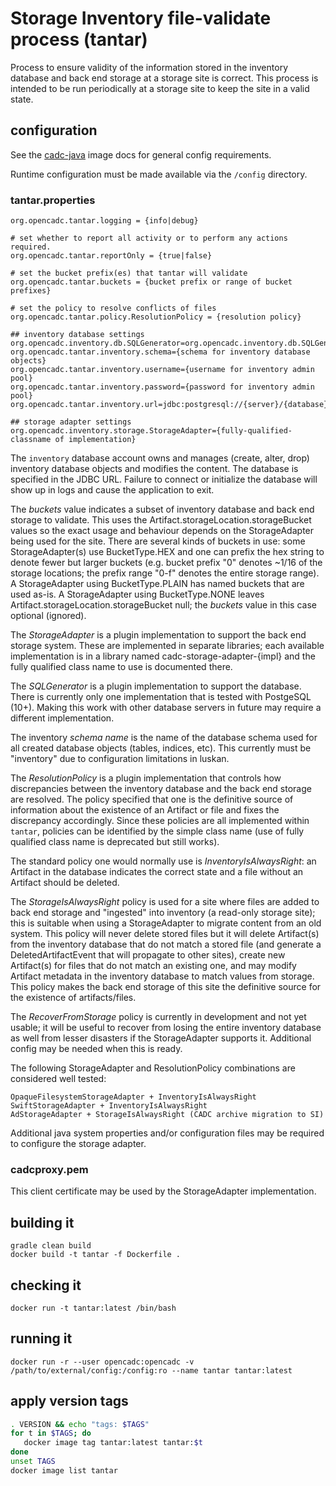 # Storage Inventory file-validate process (tantar)

Process to ensure validity of the information stored in the inventory database and back end storage at a storage site is
correct. This process is intended to be run periodically at a storage site to keep the site in a valid state.

## configuration
See the [cadc-java](https://github.com/opencadc/docker-base/tree/master/cadc-java) image docs for general config requirements.

Runtime configuration must be made available via the `/config` directory.
<!--  -->
### tantar.properties
```
org.opencadc.tantar.logging = {info|debug}

# set whether to report all activity or to perform any actions required.
org.opencadc.tantar.reportOnly = {true|false}

# set the bucket prefix(es) that tantar will validate
org.opencadc.tantar.buckets = {bucket prefix or range of bucket prefixes}

# set the policy to resolve conflicts of files
org.opencadc.tantar.policy.ResolutionPolicy = {resolution policy}

## inventory database settings
org.opencadc.inventory.db.SQLGenerator=org.opencadc.inventory.db.SQLGenerator
org.opencadc.tantar.inventory.schema={schema for inventory database objects}
org.opencadc.tantar.inventory.username={username for inventory admin pool}
org.opencadc.tantar.inventory.password={password for inventory admin pool}
org.opencadc.tantar.inventory.url=jdbc:postgresql://{server}/{database}

## storage adapter settings
org.opencadc.inventory.storage.StorageAdapter={fully-qualified-classname of implementation}
```
The `inventory` database account owns and manages (create, alter, drop) inventory database objects and modifies the content. 
The database is specified in the JDBC URL. Failure to connect or initialize the database will show up in logs and cause
the application to exit.

The _buckets_ value indicates a subset of inventory database and back end storage to validate. 
This uses the Artifact.storageLocation.storageBucket values so the exact usage and behaviour 
depends on the StorageAdapter being used for the site. There are several kinds of buckets in use: 
some StorageAdapter(s) use BucketType.HEX and one can prefix the hex string to denote fewer but 
larger buckets (e.g. bucket prefix "0" denotes ~1/16 of the storage locations; the prefix range "0-f" 
denotes the entire storage range). A StorageAdapter using BucketType.PLAIN has named buckets that
are used as-is. A StorageAdapter using BucketType.NONE leaves Artifact.storageLocation.storageBucket
null; the _buckets_ value in this case optional (ignored).

The _StorageAdapter_ is a plugin implementation to support the back end storage system. These are implemented in separate libraries; 
each available implementation is in a library named cadc-storage-adapter-{impl} and the fully qualified class name to use is documented 
there.

The _SQLGenerator_ is a plugin implementation to support the database. There is currently only one implementation that is tested with 
PostgeSQL (10+). Making this work with other database servers in future may require a different implementation.

The inventory _schema name_ is the name of the database schema used for all created database objects (tables, indices, etc). This 
currently must be "inventory" due to configuration limitations in luskan.

The _ResolutionPolicy_ is a plugin implementation that controls how discrepancies between the inventory database and the back end storage 
are resolved. The policy specified that one is the definitive source of information about the existence of an Artifact or file and fixes 
the discrepancy accordingly. Since these policies are all implemented within `tantar`, policies can be identified by the simple class name
(use of fully qualified class name is deprecated but still works). 

The standard policy one would normally use is _InventoryIsAlwaysRight_: an Artifact in the database indicates the correct state and a 
file without an Artifact should be deleted.

The _StorageIsAlwaysRight_ policy is used for a site where files are added to back end storage and "ingested" into inventory (a read-only 
storage site); this is suitable when using a StorageAdapter to migrate content from an old system. This policy will never delete stored files 
but it will delete Artifact(s) from the inventory database that do not match a stored file (and generate a DeletedArtifactEvent that will 
propagate to other sites), create new Artifact(s) for files that do not match an existing one, and may modify Artifact metadata in the 
inventory database to match values from storage. This policy makes the back end storage of this site the definitive source for the existence 
of artifacts/files.

The _RecoverFromStorage_ policy is currently in development and not yet usable; it will be useful to recover from losing the entire 
inventory database as well from lesser disasters if the StorageAdapter supports it. Additional config may be needed when this is ready.

The following StorageAdapter and ResolutionPolicy combinations are considered well tested:
```
OpaqueFilesystemStorageAdapter + InventoryIsAlwaysRight
SwiftStorageAdapter + InventoryIsAlwaysRight
AdStorageAdapter + StorageIsAlwaysRight (CADC archive migration to SI)
```

Additional java system properties and/or configuration files may be required to configure the storage adapter.

### cadcproxy.pem
This client certificate may be used by the StorageAdapter implementation.

## building it
```
gradle clean build
docker build -t tantar -f Dockerfile .
```

## checking it
```
docker run -t tantar:latest /bin/bash
```

## running it
```
docker run -r --user opencadc:opencadc -v /path/to/external/config:/config:ro --name tantar tantar:latest
```

## apply version tags
```bash
. VERSION && echo "tags: $TAGS" 
for t in $TAGS; do
   docker image tag tantar:latest tantar:$t
done
unset TAGS
docker image list tantar
```
